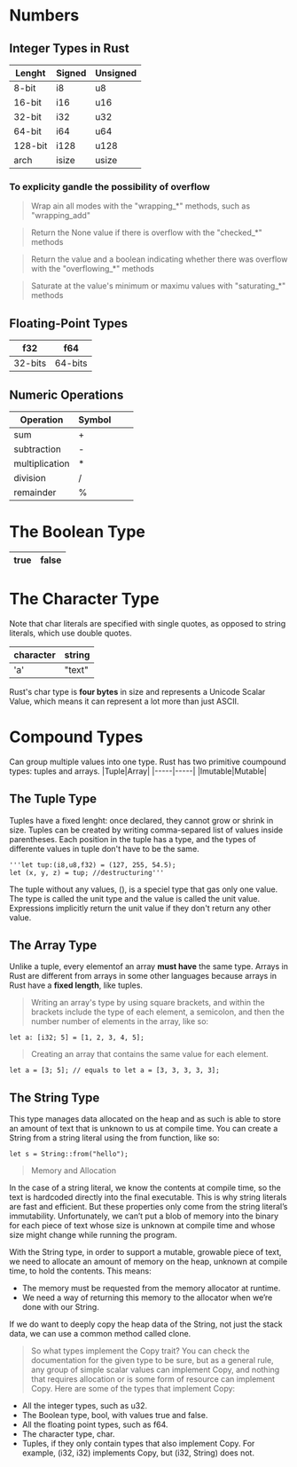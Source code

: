 # Numbers

## Integer Types in Rust

|Lenght|Signed|Unsigned|
|------|------|--------|
|8-bit|i8|u8|
|16-bit|i16|u16
|32-bit|i32|u32
|64-bit|i64|u64
|128-bit|i128|u128|
|arch|isize|usize|

### To explicity gandle the possibility of overflow

> Wrap ain all modes with the "wrapping_*" methods, such as "wrapping_add"

> Return the None value if there is overflow with the "checked_*" methods

> Return the value and a boolean indicating whether there was overflow with the "overflowing_*" methods

> Saturate at the value's minimum or maximu values with "saturating_*" methods

## Floating-Point Types

|f32|f64|
|---|---|
|32-bits|64-bits|

## Numeric Operations

|Operation|Symbol|||
|---------|------|-|-|
|sum|+|
|subtraction|-|
|multiplication|*|
|division|/|
|remainder|%|

# The Boolean Type

|true|false|
|-|-|

# The Character Type

Note that char literals are specified with single quotes, as opposed to string literals, which use double quotes.

|character|string|
|---------|------|
|'a'|"text"|

Rust's char type is **four bytes** in size and represents a Unicode Scalar Value, which means it can represent a lot more than just ASCII.

# Compound Types

Can group multiple values into one type. Rust has two primitive coumpound types: tuples and arrays.
|Tuple|Array|
|-----|-----|
|Imutable|Mutable|

## The Tuple Type

Tuples have a fixed lenght: once declared, they cannot grow or shrink in size.
Tuples can be created by writing comma-separed list of values inside parentheses. Each position in the tuple has a type, and the types of differente values in tuple don't have to be the same.

    '''let tup:(i8,u8,f32) = (127, 255, 54.5);
    let (x, y, z) = tup; //destructuring'''

The tuple without any values, (), is a speciel type that gas only one value.
The type is called the unit type and the value is called the unit value.
Expressions implicitly return the unit value if they don't return any other value.

## The Array Type

Unlike a tuple, every elementof an array **must have** the same type. Arrays in Rust are different from arrays in some other languages because arrays in Rust have a **fixed length**, like tuples.

> Writing an array's type by using square brackets, and within the brackets include the type of each element, a semicolon, and then the number number of elements in the array, like so:

    let a: [i32; 5] = [1, 2, 3, 4, 5];

> Creating an array that contains the same value for each element.

    let a = [3; 5]; // equals to let a = [3, 3, 3, 3, 3];

## The String Type

This type manages data allocated on the heap and as such is able to store an amount of text that is unknown to us at compile time. You can create a String from a string literal using the from function, like so:


    let s = String::from("hello");

> Memory and Allocation

In the case of a string literal, we know the contents at compile time, so the text is hardcoded directly into the final executable. This is why string literals are fast and efficient. But these properties only come from the string literal’s immutability. Unfortunately, we can’t put a blob of memory into the binary for each piece of text whose size is unknown at compile time and whose size might change while running the program.

With the String type, in order to support a mutable, growable piece of text, we need to allocate an amount of memory on the heap, unknown at compile time, to hold the contents. This means:

+ The memory must be requested from the memory allocator at runtime.
+ We need a way of returning this memory to the allocator when we’re done with our String.

If we do want to deeply copy the heap data of the String, not just the stack data, we can use a common method called clone.

> So what types implement the Copy trait? You can check the documentation for the given type to be sure, but as a general rule, any group of simple scalar values can implement Copy, and nothing that requires allocation or is some form of resource can implement Copy. Here are some of the types that implement Copy:

+ All the integer types, such as u32.
+ The Boolean type, bool, with values true and false.
+ All the floating point types, such as f64.
+ The character type, char.
+ Tuples, if they only contain types that also implement Copy. For example, (i32, i32) implements Copy, but (i32, String) does not.
